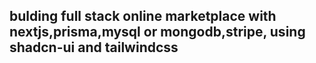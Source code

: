 ## bulding full stack online marketplace with nextjs,prisma,mysql or mongodb,stripe, using shadcn-ui and tailwindcss
